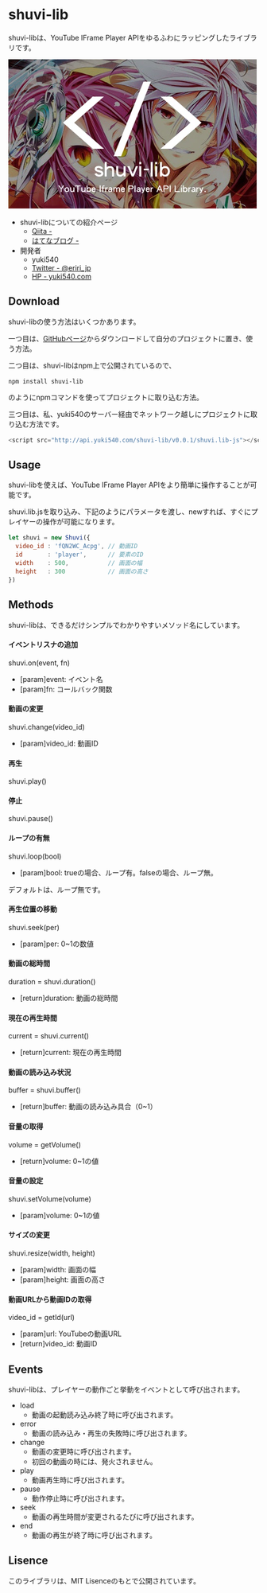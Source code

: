 # shuvi-lib
shuvi-libは、YouTube IFrame Player APIをゆるふわにラッピングしたライブラリです。

![shuvi-lib](./__sample__/shuvi-lib.jpg)

- shuvi-libについての紹介ページ
  - [Qiita - ]()
  - [はてなブログ - ]()
- 開発者
  - yuki540
  - [Twitter - @eriri_jp](https://twitter.com/eriri_jp)
  - [HP - yuki540.com](http://yuki540.com)

## Download
shuvi-libの使う方法はいくつかあります。

一つ目は、[GitHubページ](https://github.com/yuki540net/shuvi-lib)からダウンロードして自分のプロジェクトに置き、使う方法。

二つ目は、shuvi-libはnpm上で公開されているので、

```
npm install shuvi-lib
```

のようにnpmコマンドを使ってプロジェクトに取り込む方法。

三つ目は、私、yuki540のサーバー経由でネットワーク越しにプロジェクトに取り込む方法です。

```javascript
<script src="http://api.yuki540.com/shuvi-lib/v0.0.1/shuvi.lib-js"></script>
```

## Usage
shuvi-libを使えば、YouTube IFrame Player APIをより簡単に操作することが可能です。

shuvi.lib.jsを取り込み、下記のようにパラメータを渡し、newすれば、すぐにプレイヤーの操作が可能になります。

```javascript:demo.js
let shuvi = new Shuvi({
  video_id : 'fQN2WC_Acpg', // 動画ID
  id       : 'player',      // 要素のID
  width    : 500,           // 画面の幅
  height   : 300            // 画面の高さ
})
```

## Methods
shuvi-libは、できるだけシンプルでわかりやすいメソッド名にしています。

#### イベントリスナの追加
shuvi.on(event, fn)
- [param]event: イベント名
- [param]fn: コールバック関数

#### 動画の変更
shuvi.change(video_id)
- [param]video_id: 動画ID

#### 再生
shuvi.play()

#### 停止
shuvi.pause()

#### ループの有無
shuvi.loop(bool)
- [param]bool: trueの場合、ループ有。falseの場合、ループ無。

デフォルトは、ループ無です。

#### 再生位置の移動
shuvi.seek(per)
- [param]per: 0~1の数値

#### 動画の総時間
duration = shuvi.duration()
- [return]duration: 動画の総時間

#### 現在の再生時間
current = shuvi.current()
- [return]current: 現在の再生時間

#### 動画の読み込み状況
buffer = shuvi.buffer()
- [return]buffer: 動画の読み込み具合（0~1）

#### 音量の取得
volume = getVolume()
- [return]volume: 0~1の値

#### 音量の設定
shuvi.setVolume(volume)
- [param]volume: 0~1の値

#### サイズの変更
shuvi.resize(width, height)
- [param]width: 画面の幅
- [param]height: 画面の高さ

#### 動画URLから動画IDの取得
video_id = getId(url)
- [param]url: YouTubeの動画URL
- [return]video_id: 動画ID

## Events
shuvi-libは、プレイヤーの動作ごと挙動をイベントとして呼び出されます。

- load
  - 動画の起動読み込み終了時に呼び出されます。
- error
  - 動画の読み込み・再生の失敗時に呼び出されます。
- change
  - 動画の変更時に呼び出されます。
  - 初回の動画の時には、発火されません。
- play
  - 動画再生時に呼び出されます。
- pause
  - 動作停止時に呼び出されます。
- seek
  - 動画の再生時間が変更されるたびに呼び出されます。
- end
  - 動画の再生が終了時に呼び出されます。

## Lisence
このライブラリは、MIT Lisenceのもとで公開されています。
